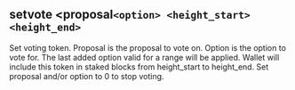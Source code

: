 ## setvote <proposal`<option> <height_start> <height_end>`
Set voting token.
Proposal is the proposal to vote on.
Option is the option to vote for.
The last added option valid for a range will be applied.
Wallet will include this token in staked blocks from height_start to height_end.
Set proposal and/or option to 0 to stop voting.

